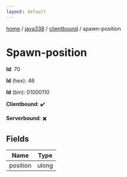 ```yaml
---
layout: default
---
```


[home](/)  /  [java338](/protocol/java338)  /  [clientbound](/protocol/java338/clientbound)  /  spawn-position

# Spawn-position

**Id**: 70

**Id** (hex): 46

**Id** (bin): 01000110

**Clientbound**: ✔️

**Serverbound**: ✖️

## Fields

Name | Type
---|---
position | ulong

